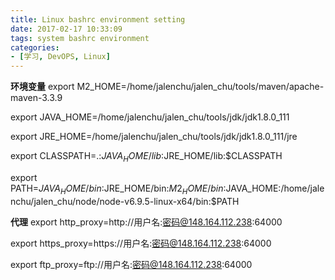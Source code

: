 ```yaml
---
title: Linux bashrc environment setting
date: 2017-02-17 10:33:09
tags: system bashrc environment
categories:
- [学习, DevOPS, Linux]
---
```

**环境变量**
export M2_HOME=/home/jalenchu/jalen_chu/tools/maven/apache-maven-3.3.9

export JAVA_HOME=/home/jalenchu/jalen_chu/tools/jdk/jdk1.8.0_111
<!--more-->
export JRE_HOME=/home/jalenchu/jalen_chu/tools/jdk/jdk1.8.0_111/jre

export CLASSPATH=.:$JAVA_HOME/lib:$JRE_HOME/lib:$CLASSPATH

export PATH=$JAVA_HOME/bin:$JRE_HOME/bin:$M2_HOME/bin:$JAVA_HOME:/home/jalenchu/jalen_chu/node/node-v6.9.5-linux-x64/bin:$PATH

**代理**
export http_proxy=http://用户名:密码@148.164.112.238:64000

export https_proxy=https://用户名:密码@148.164.112.238:64000

export ftp_proxy=ftp://用户名:密码@148.164.112.238:64000
